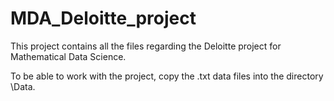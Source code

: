 # MDA_Deloitte_project
This project contains all the files regarding the Deloitte project for Mathematical Data Science. 

To be able to work with the project, copy the .txt data files into the directory \Data.
